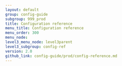 ```yaml
---
layout: default
group: config-guide
subgroup: 999_prod
title: Configuration reference
menu_title: Configuration reference
menu_order: 300
menu_node: 
level3_menu_node: level3parent
level3_subgroup: config-ref
version: 2.0
github_link: config-guide/prod/config-reference.md
---
```


 